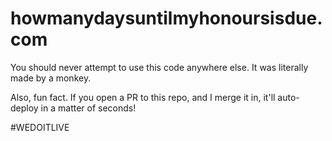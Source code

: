 # howmanydaysuntilmyhonoursisdue.com

You should never attempt to use this code anywhere else. It was literally made by a monkey.

Also, fun fact. If you open a PR to this repo, and I merge it in, it'll auto-deploy in a matter of seconds!

\#WEDOITLIVE
